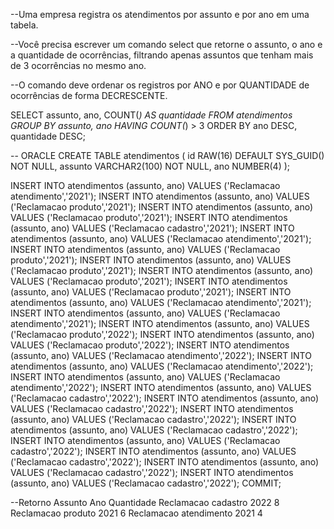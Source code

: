 --Uma empresa registra os atendimentos por assunto e por ano em uma tabela.

--Você precisa escrever um comando select que retorne o assunto, o ano e a quantidade de ocorrências, filtrando apenas assuntos que tenham mais de 3 ocorrências no mesmo ano.

--O comando deve ordenar os registros por ANO e por QUANTIDADE de ocorrências de forma DECRESCENTE.


SELECT 
  assunto,
  ano,
  COUNT(*) AS quantidade
FROM 
  atendimentos
GROUP BY 
  assunto, ano
HAVING 
  COUNT(*) > 3
ORDER BY 
  ano DESC, 
  quantidade DESC;
  
  
  -- ORACLE
CREATE TABLE atendimentos (
 id  RAW(16) DEFAULT SYS_GUID() NOT NULL,
 assunto VARCHAR2(100) NOT NULL,
 ano NUMBER(4)
);

INSERT INTO atendimentos (assunto, ano) VALUES ('Reclamacao atendimento','2021');
INSERT INTO atendimentos (assunto, ano) VALUES ('Reclamacao produto','2021');
INSERT INTO atendimentos (assunto, ano) VALUES ('Reclamacao produto','2021');
INSERT INTO atendimentos (assunto, ano) VALUES ('Reclamacao cadastro','2021');
INSERT INTO atendimentos (assunto, ano) VALUES ('Reclamacao atendimento','2021');
INSERT INTO atendimentos (assunto, ano) VALUES ('Reclamacao produto','2021');
INSERT INTO atendimentos (assunto, ano) VALUES ('Reclamacao produto','2021');
INSERT INTO atendimentos (assunto, ano) VALUES ('Reclamacao produto','2021');
INSERT INTO atendimentos (assunto, ano) VALUES ('Reclamacao produto','2021');
INSERT INTO atendimentos (assunto, ano) VALUES ('Reclamacao atendimento','2021');
INSERT INTO atendimentos (assunto, ano) VALUES ('Reclamacao atendimento','2021');
INSERT INTO atendimentos (assunto, ano) VALUES ('Reclamacao produto','2022');
INSERT INTO atendimentos (assunto, ano) VALUES ('Reclamacao produto','2022');
INSERT INTO atendimentos (assunto, ano) VALUES ('Reclamacao atendimento','2022');
INSERT INTO atendimentos (assunto, ano) VALUES ('Reclamacao atendimento','2022');
INSERT INTO atendimentos (assunto, ano) VALUES ('Reclamacao atendimento','2022');
INSERT INTO atendimentos (assunto, ano) VALUES ('Reclamacao cadastro','2022');
INSERT INTO atendimentos (assunto, ano) VALUES ('Reclamacao cadastro','2022');
INSERT INTO atendimentos (assunto, ano) VALUES ('Reclamacao cadastro','2022');
INSERT INTO atendimentos (assunto, ano) VALUES ('Reclamacao cadastro','2022');
INSERT INTO atendimentos (assunto, ano) VALUES ('Reclamacao cadastro','2022');
INSERT INTO atendimentos (assunto, ano) VALUES ('Reclamacao cadastro','2022');
INSERT INTO atendimentos (assunto, ano) VALUES ('Reclamacao cadastro','2022');
INSERT INTO atendimentos (assunto, ano) VALUES ('Reclamacao cadastro','2022');
COMMIT;


--Retorno 
Assunto	                     Ano	Quantidade
Reclamacao cadastro	         2022	    8
Reclamacao produto	         2021	    6
Reclamacao atendimento	     2021	    4
